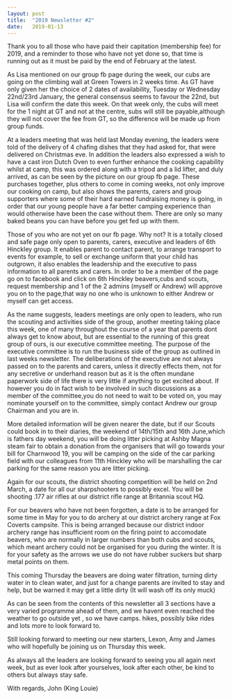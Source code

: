 ```yaml
---
layout: post
title:  "2019 Newsletter #2"
date:   2019-01-13
---
```

Thank you to all those who have paid their capitation (membership fee) for 2019, and a reminder to those who have not yet done so, that time is running out as it must be paid by the end of February at the latest.

As Lisa mentioned on our group fb page during the week, our cubs are going on the climbing wall at Green Towers in 2 weeks time. As GT have only given her the choice of 2 dates of availability, Tuesday or Wednesday 22nd/23rd January, the general consensus seems to favour the 22nd, but Lisa will confirm the date this week. On that week only, the cubs will meet for the 1 night at GT and not at the centre, subs will still be payable,although they will not cover the fee from GT, so the difference will be made up from group funds.

At a leaders meeting that was held last Monday evening, the leaders were told of the delivery of 4 chafing dishes that they had asked for,  that were delivered on Christmas eve. In addition the leaders also expressed a wish to have a cast iron Dutch Oven to even further enhance the cooking capability whilst at camp, this was ordered along with a tripod and a lid lifter, and duly arrived, as can be seen by the picture on our group fb page. These purchases together, plus others to come in coming weeks, not only improve our cooking on camp, but also shows the parents, carers and group supporters where some of their hard earned fundraising money is going, in order that our young people have a far better camping experience than would otherwise have been the case without them. There are only so many baked beans you can have before you get fed up with them.

Those of you who are not yet on our fb page. Why not? It is a totally closed and safe page only open to parents, carers, executive and leaders of 6th Hinckley group. It enables parent to contact parent, to arrange transport to events for example, to sell or exchange uniform that your child has outgrown, it also enables the leadership and the executive to pass information to all parents and carers. In order to be a member of the page go on to facebook and click on 6th Hinckley beavers,cubs and scouts, request membership and 1 of the 2 admins (myself or Andrew) will approve you on to the page,that way no one who is unknown to either Andrew or myself can get access.

As the name suggests, leaders meetings are only open to leaders, who run the scouting and activities side of the group, another meeting taking place this week, one of many throughout the course of a year that parents dont always get to  know about, but are essential to the running of this great group of ours, is our executive committee meeting. The purpose of the executive committee is to run the business side of the group as outlined in last weeks newsletter. The deliberations of the executive are not always passed on to the parents and carers, unless it directly effects them, not for any secretive or underhand reason but as it is the often mundane paperwork side of life there is very little if anything to get excited about. If however you do in fact wish to be involved in such discussions as a member of the committee,you do not need to wait to be voted on, you may nominate yourself on to the committee, simply contact Andrew our group Chairman and you are in.

More detailed information will be given nearer the date, but if our Scouts could book in to their diaries,  the weekend of 14th/15th and 16th June,which is fathers day weekend, you will be doing litter picking at Ashby Magna steam fair to obtain a donation from the organisers that will go towards your bill for Charnwood 19, you will be camping on the side of the car parking field with our colleagues from 11th Hinckley who will be marshalling the car parking for the same reason you are litter picking.

Again for our scouts, the district shooting competition will be held on 2nd March, a date for all our sharpshooters to possibly excel. You will be shooting .177 air rifles at our district rifle range at Britannia scout HQ.

For our beavers who have not been forgotten, a date is to be arranged for some time in May for you to do archery at our district archery range at Fox Coverts campsite. This is being arranged because our district indoor archery range has insufficient room on the firing point to accomodate beavers,  who are normally in larger numbers than both cubs and scouts, which meant archery could not be organised for you during the winter. It is for your safety as the arrows we use do not have rubber suckers but sharp metal points on them.

This coming Thursday the beavers are doing water filtration, turning dirty water in to clean water, and just for a change parents are invited to stay and help, but be warned it may get a little dirty (It will wash off its only muck)

As can be seen from the contents of this newsletter all 3 sections have a very varied programme ahead of them, and we havent even reached the weather to go outside yet , so we have camps. hikes, possibly bike rides and lots more to look forward to.

Still looking forward to meeting our new starters, Lexon, Amy and James who will hopefully be joining us on Thursday this week.

As always all the leaders are looking forward to seeing you all again next week, but as ever look after yourselves, look after each other, be kind to others but always stay safe.

With regards,
John
(King Louie)
